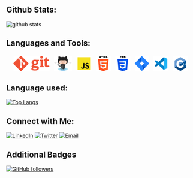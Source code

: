 ## Github Stats:
![github stats](https://github-readme-stats.vercel.app/api?username=haiderali9-9)

## Languages and Tools:
<p align="center">
<img src="/Images/Git.png" alt="Python" height="40" style="vertical-align:top; margin:4px">
<img src="/Images/Octocat.png" alt="Javascript" height="40" style="vertical-align:top; margin:4px">
<img src="/Images/Javascript.png" alt="VS Code" height="40" style="vertical-align:top; margin:4px">
<img src="/Images/html.png" alt="VS Code" height="40" style="vertical-align:top; margin:4px">
<img src="/Images/css.png" alt="VS Code" height="40" style="vertical-align:top; margin:4px">
<img src="/Images/Jira.png" alt="VS Code" height="40" style="vertical-align:top; margin:4px">
<img src="/Images/VisualStudioCode.png" alt="VS Code" height="40" style="vertical-align:top; margin:4px">
<img src="/Images/C++.png" alt="VS Code" height="40" style="vertical-align:top; margin:4px">
</p>

## Language used:
[![Top Langs](https://github-readme-stats.vercel.app/api/top-langs/?username=haiderali9-9)](https://github.com/haiderali9-9/github-readme-stats)

## Connect with Me:
[![LinkedIn](https://img.shields.io/badge/LinkedIn-haiderali-blue)](https://www.linkedin.com/in/haider-ali-dhothar/)
[![Twitter](https://img.shields.io/twitter/follow/haidersarfraz6?style=social)](https://twitter.com/haidersarfraz6)
[![Email](https://img.shields.io/badge/Email-your%40email%40domain.com-red)](mailto:mrhaiderali@yandex.com)


## Additional Badges
[![GitHub followers](https://img.shields.io/github/followers/haiderali9-9.svg?style=social)](https://github.com/haiderali9-9)



